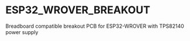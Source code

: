 # ESP32_WROVER_BREAKOUT
Breadboard compatible breakout PCB for ESP32-WROVER with TPS82140  power supply
